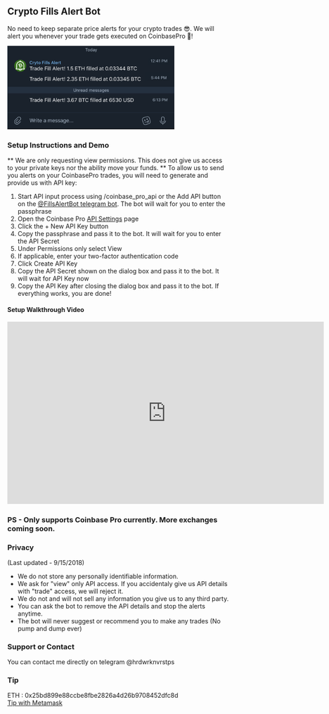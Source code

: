 ## Crypto Fills Alert Bot
No need to keep separate price alerts for your crypto trades 😎. We will alert you whenever your trade gets executed on CoinbasePro 🤑!

<img style="max-width: 380px;" src="finaldemo2.png">

### Setup Instructions and Demo
** We are only requesting view permissions. This does not give us access to your private keys nor the ability move your funds. **
To allow us to send you alerts on your CoinbasePro trades, you will need to generate and provide us with API key:
1. Start API input process using /coinbase_pro_api or the Add API button on the [@FillsAlertBot telegram bot](tg://resolve?domain=FillsAlertBot). The bot will wait for you to enter the passphrase
2. Open the Coinbase Pro [API Settings](https://pro.coinbase.com/profile/api) page
3. Click the + New API Key button
4. Copy the passphrase and pass it to the bot. It will wait for you to enter the API Secret
4. Under Permissions only select View
5. If applicable, enter your two-factor authentication code
6. Click Create API Key
7. Copy the API Secret shown on the dialog box and pass it to the bot. It will wait for API Key now
8. Copy the API Key after closing the dialog box and pass it to the bot. If everything works, you are done! 

#### Setup Walkthrough Video

<iframe width="720" height="415" src="https://www.youtube.com/embed/URB3HmduDhA?mute=1" frameborder="0" allowfullscreen></iframe>

### PS - Only supports Coinbase Pro currently. More exchanges coming soon.

### Privacy 
(Last updated - 9/15/2018)

- We do not store any personally identifiable information. 
- We ask for "view" only API access. If you accidentaly give us API details with "trade" access, we will reject it.
- We do not and will not sell any information you give us to any third party.
- You can ask the bot to remove the API details and stop the alerts anytime.
- The bot will never suggest or recommend you to make any trades (No pump and dump ever)

### Support or Contact

You can contact me directly on telegram @hrdwrknvrstps

### Tip
ETH : 0x25bd899e88ccbe8fbe2826a4d26b9708452dfc8d
<br/>
<a class="tip-button" href="javascript:void(0);">Tip with Metamask</a>
